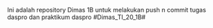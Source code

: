 Ini adalah repository Dimas 1B untuk melakukan push n commit tugas daspro dan praktikum daspro
  #Dimas_TI_20_1B#
